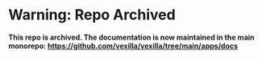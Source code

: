 # Warning: Repo Archived

**This repo is archived. The documentation is now maintained in the main monorepo: https://github.com/vexilla/vexilla/tree/main/apps/docs**
